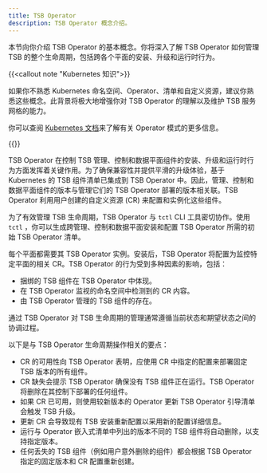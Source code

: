 ```yaml
---
title: TSB Operator
description: TSB Operator 概念介绍。
---
```


本节向你介绍 TSB Operator 的基本概念。你将深入了解 TSB Operator 如何管理 TSB 的整个生命周期，包括跨各个平面的安装、升级和运行时行为。

{{<callout note "Kubernetes 知识">}}

如果你不熟悉 Kubernetes 命名空间、Operator、清单和自定义资源，建议你熟悉这些概念。此背景将极大地增强你对 TSB Operator 的理解以及维护 TSB 服务网格的能力。

你可以查阅 [Kubernetes 文档](https://kubernetes.io/docs/concepts/extend-kubernetes/operator/)来了解有关 Operator 模式的更多信息。

{{</callout>}}

TSB Operator 在控制 TSB 管理、控制和数据平面组件的安装、升级和运行时行为方面发挥着关键作用。为了确保兼容性并提供平滑的升级体验，基于 Kubernetes 的 TSB 组件清单已集成到 TSB Operator 中。因此，管理、控制和数据平面组件的版本与管理它们的 TSB Operator 部署的版本相关联。TSB Operator 利用用户创建的自定义资源 (CR) 来配置和实例化这些组件。

为了有效管理 TSB 生命周期，TSB Operator 与 `tctl` CLI 工具密切协作。使用 `tctl` ，你可以生成跨管理、控制和数据平面安装和配置 TSB Operator 所需的初始 TSB Operator 清单。

每个平面都需要其 TSB Operator 实例。安装后，TSB Operator 将配置为监控特定平面的相关 CR。TSB Operator 的行为受到多种因素的影响，包括：

- 捆绑的 TSB 组件在 TSB Operator 中体现。
- 在 TSB Operator 监视的命名空间中检测到的 CR 内容。
- 由 TSB Operator 管理的 TSB 组件的存在。

通过 TSB Operator 对 TSB 生命周期的管理通常遵循当前状态和期望状态之间的协调过程。

以下是与 TSB Operator 生命周期操作相关的要点：

- CR 的可用性向 TSB Operator 表明，应使用 CR 中指定的配置来部署固定 TSB 版本的所有组件。
- CR 缺失会提示 TSB Operator 确保没有 TSB 组件正在运行。TSB Operator 将删除在其控制下部署的任何组件。
- 如果 CR 已可用，则使用较新版本的 Operator 更新 TSB Operator 引导清单会触发 TSB 升级。
- 更新 CR 会导致现有 TSB 安装重新配置以采用新的配置详细信息。
- 运行与 Operator 嵌入式清单中列出的版本不同的 TSB 组件将自动删除，以支持指定版本。
- 任何丢失的 TSB 组件（例如用户意外删除的组件）都会根据 TSB Operator 指定的固定版本和 CR 配置重新创建。
